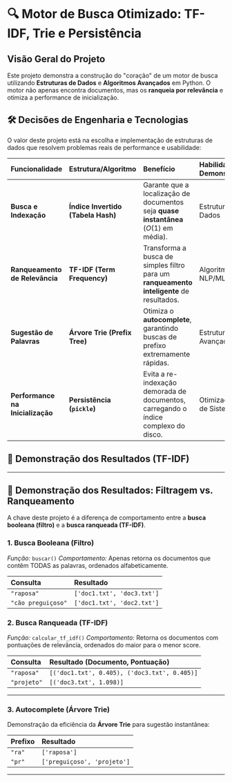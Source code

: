 # 🔍 Motor de Busca Otimizado: TF-IDF, Trie e Persistência

## Visão Geral do Projeto

Este projeto demonstra a construção do "coração" de um motor de busca utilizando **Estruturas de Dados** e **Algoritmos Avançados** em Python. O motor não apenas encontra documentos, mas os **ranqueia por relevância** e otimiza a performance de inicialização.

## 🛠️ Decisões de Engenharia e Tecnologias

O valor deste projeto está na escolha e implementação de estruturas de dados que resolvem problemas reais de performance e usabilidade:

| Funcionalidade | Estrutura/Algoritmo | Benefício | Habilidade Demonstrada |
| :--- | :--- | :--- | :--- |
| **Busca e Indexação** | **Índice Invertido (Tabela Hash)** | Garante que a localização de documentos seja **quase instantânea** ($O(1)$ em média). | Estruturas de Dados |
| **Ranqueamento de Relevância** | **TF-IDF (Term Frequency)** | Transforma a busca de simples filtro para um **ranqueamento inteligente** de resultados. | Algoritmos de NLP/ML |
| **Sugestão de Palavras** | **Árvore Trie (Prefix Tree)** | Otimiza o **autocomplete**, garantindo buscas de prefixo extremamente rápidas. | Estruturas Avançadas |
| **Performance na Inicialização** | **Persistência (`pickle`)** | Evita a re-indexação demorada de documentos, carregando o índice complexo do disco. | Otimização de Sistemas |

## 🧪 Demonstração dos Resultados (TF-IDF)

---
## 🧪 Demonstração dos Resultados: Filtragem vs. Ranqueamento

A chave deste projeto é a diferença de comportamento entre a **busca booleana (filtro)** e a **busca ranqueada (TF-IDF)**.

### 1. Busca Booleana (Filtro)
*Função:* `buscar()`
*Comportamento:* Apenas retorna os documentos que contêm TODAS as palavras, ordenados alfabeticamente.

| Consulta | Resultado |
| :--- | :--- |
| `"raposa"` | `['doc1.txt', 'doc3.txt']` |
| `"cão preguiçoso"` | `['doc1.txt', 'doc2.txt']` |

### 2. Busca Ranqueada (TF-IDF)
*Função:* `calcular_tf_idf()`
*Comportamento:* Retorna os documentos com pontuações de relevância, ordenados do maior para o menor score.

| Consulta | Resultado (Documento, Pontuação) |
| :--- | :--- |
| `"raposa"` | `[('doc1.txt', 0.405), ('doc3.txt', 0.405)]` |
| `"projeto"` | `[('doc3.txt', 1.098)]` |

---
### 3. Autocomplete (Árvore Trie)

Demonstração da eficiência da **Árvore Trie** para sugestão instantânea:

| Prefixo | Resultado |
| :--- | :--- |
| `"ra"` | `['raposa']` |
| `"pr"` | `['preguiçoso', 'projeto']` |

---
